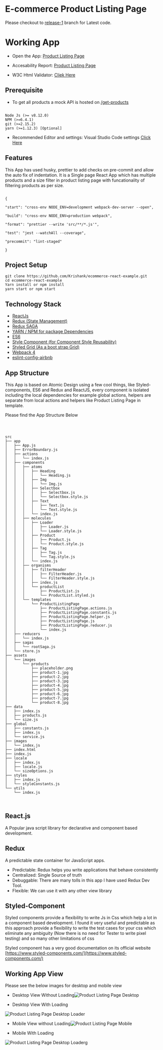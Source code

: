 
  

  

# E-commerce Product Listing Page

  

Please checkout to  [release-1](https://github.com/Krishank/ecommerce-react-example/tree/release-1) branch for Latest code.

  

# Working App

  

- Open the App: [Product Listing Page](https://krishank.github.io/ecommerce-react-example/build/index.html)

- Accesability Report: [Product Listing Page](https://github.com/Krishank/ecommerce-react-example/blob/master/reports/achecker_2019-01-27_22-37-07.pdf)

- W3C Html Validator: [Cliek Here](https://validator.w3.org/nu/?doc=https%3A%2F%2Fkrishank.github.io%2Fecommerce-react-example%2Fbuild%2Findex.html)

## Prerequisite

  

- To get all products a mock API is hosted on [/get-products](https://demo7175924.mockable.io/get-products])

  

```

Node Js (>= v8.12.0)
NPM (>=6.4.1)
git (>=2.15.2)
yarn (>=1.12.3) [Optional]

```

  
  

- Recommended Editor and settings: Visual Studio Code settings [Click Here](https://github.com/Krishank/ecommerce-react-example/blob/master/DevelopmentTools.md)

  

  

## Features

  

This App has used husky, prettier to add checks on pre-commit and allow the auto fix of indentation. It is a Single page React App which has multiple products and a size filter in product listing page with funcationality of filtering products as per size.

  

```

{

"start": "cross-env NODE_ENV=development webpack-dev-server --open",

"build": "cross-env NODE_ENV=production webpack",

"format": "prettier --write 'src/**/*.js'",

"test": "jest --watchAll --coverage",

"precommit": "lint-staged"

}

```

  

## Project Setup

  

  

```
git clone https://github.com/Krishank/ecommerce-react-example.git
cd ecommerce-react-example
Yarn install or npm install
yarn start or npm start
```

  
## Technology Stack

  


-  [ReactJs](https://reactjs.org/)
-  [Redux (State Management)](https://redux.js.org/introduction/getting-started)
-  [Redux SAGA](https://redux-saga.js.org/docs/introduction/BeginnerTutorial.html)
-  [YARN / NPM for package Dependencies](https://npmjs.com)
-  [ES6](http://es6-features.org/)
-  [Style Component (for Component Style Reusability)](https://www.styled-components.com/)
-  [Styled Grid (As a boot strap Grid)](https://www.npmjs.com/package/styled-bootstrap-grid)
-  [Webpack 4](https://webpack.js.org/)
-  [eslint-config-airbnb](https://www.npmjs.com/package/eslint-config-airbnb)

  

  

## App Structure

  

  

This App is based on Atomic Design using a few cool things, like Styled-components, ES6 and Redux and ReactJS, every component is isolated including the local dependencies for example global actions, helpers are separate from local actions and helpers like Product Listing Page in template.

  

  

Please find the App Structure Below

  

  

```

  

src
├── app
│   ├── App.js
│   ├── ErrorBoundary.js
│   ├── actions
│   │   └── index.js
│   ├── components
│   │   ├── atoms
│   │   │   ├── Heading
│   │   │   │   └── Heading.js
│   │   │   ├── Img
│   │   │   │   └── Img.js
│   │   │   ├── Selectbox
│   │   │   │   ├── Selectbox.js
│   │   │   │   └── Selectbox.style.js
│   │   │   ├── Text
│   │   │   │   ├── Text.js
│   │   │   │   └── Text.style.js
│   │   │   └── index.js
│   │   ├── molecules
│   │   │   ├── Loader
│   │   │   │   ├── Loader.js
│   │   │   │   └── Loader.style.js
│   │   │   ├── Product
│   │   │   │   ├── Product.js
│   │   │   │   └── Product.style.js
│   │   │   ├── Tag
│   │   │   │   ├── Tag.js
│   │   │   │   └── Tag.style.js
│   │   │   └── index.js
│   │   ├── organisms
│   │   │   ├── filterHeader
│   │   │   │   ├── FilterHeader.js
│   │   │   │   └── FilterHeader.style.js
│   │   │   ├── index.js
│   │   │   └── productList
│   │   │       ├── ProductList.js
│   │   │       └── ProductList.styled.js
│   │   └── templates
│   │       └── ProductListingPage
│   │           ├── ProductListingPage.actions.js
│   │           ├── ProductListingPage.constants.js
│   │           ├── ProductListingPage.helper.js
│   │           ├── ProductListingPage.js
│   │           ├── ProductListingPage.reducer.js
│   │           └── index.js
│   ├── reducers
│   │   └── index.js
│   ├── sagas
│   │   └── rootSaga.js
│   └── store.js
├── assets
│   └── images
│       └── products
│           ├── placeholder.png
│           ├── product-1.jpg
│           ├── product-2.jpg
│           ├── product-3.jpg
│           ├── product-4.jpg
│           ├── product-5.jpg
│           ├── product-6.jpg
│           ├── product-7.jpg
│           └── product-8.jpg
├── data
│   ├── index.js
│   ├── products.js
│   └── size.js
├── global
│   ├── constants.js
│   ├── index.js
│   └── service.js
├── images
│   └── index.js
├── index.html
├── index.js
├── locale
│   ├── index.js
│   ├── locale.js
│   └── sizeOptions.js
├── styles
│   ├── index.js
│   └── styleConstants.js
└── utils
    └── index.js

  

```

  

  

## React.js

  

A Popular java script library for declarative and component based development.

  

  

## Redux

  
  

A predictable state container for JavaScript apps.

  
  

- Predictable: Redux helps you write applications that behave consistently
- Centralized: Single Source of truth
- Debuggable: There are many tolls in this app I have used Redux Dev Tool.
- Flexible: We can use it with any other view library

  

  

## Styled-Component

  

Styled components provide a flexibility to write Js in Css which help a lot in a component based development. I found it very useful and predictable as this approach provide a flexibility to write the test cases for your css which eliminate any ambiguity (Now there is no need for Tester to write pixel testing) and so many other limitations of css

  

  

  

Styled component has a very good documentation on its official website [https://www.styled-components.com/](https://www.styled-components.com/)

  

  

  

## Working App View

  

Please see the below images for desktop and mobile view

  

- Desktop View Without Loading![Product Listing Page Desktop](https://raw.githubusercontent.com/Krishank/ecommerce-react-example/master/images/desktop.png)

  

  

- Desktop View With Loading

  

  

![Product Listing Page Desktop Loader](https://raw.githubusercontent.com/Krishank/ecommerce-react-example/master/images/desktop-loading.png)

  

  

  

- Mobile View without Loading![Product Listing Page Mobile](https://raw.githubusercontent.com/Krishank/ecommerce-react-example/master/images/mobile.jpeg)

  

  

- Mobile With Loading

  

![Product Listing Page Desktop Loader](https://raw.githubusercontent.com/Krishank/ecommerce-react-example/master/images/mobile-loading.jpeg)g